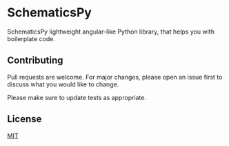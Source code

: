 # SchematicsPy

SchematicsPy lightweight angular-like Python library, that helps you with boilerplate code.

## Contributing
Pull requests are welcome. For major changes, please open an issue first to discuss what you would like to change.

Please make sure to update tests as appropriate.

## License
[MIT](https://choosealicense.com/licenses/mit/)
